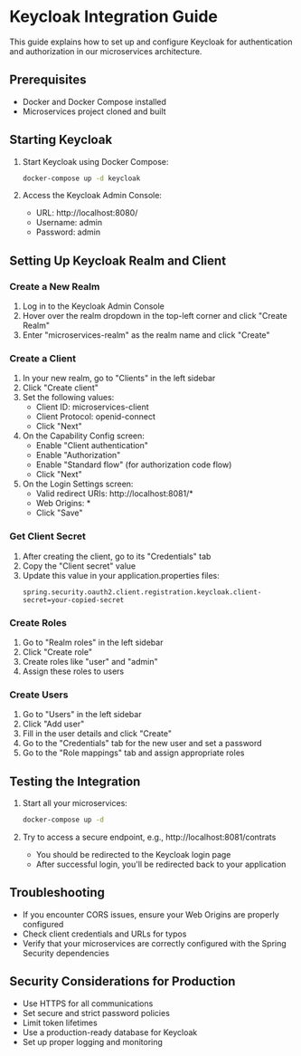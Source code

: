 # Keycloak Integration Guide

This guide explains how to set up and configure Keycloak for authentication and authorization in our microservices architecture.

## Prerequisites

- Docker and Docker Compose installed
- Microservices project cloned and built

## Starting Keycloak

1. Start Keycloak using Docker Compose:
   ```bash
   docker-compose up -d keycloak
   ```

2. Access the Keycloak Admin Console:
   - URL: http://localhost:8080/
   - Username: admin
   - Password: admin

## Setting Up Keycloak Realm and Client

### Create a New Realm

1. Log in to the Keycloak Admin Console
2. Hover over the realm dropdown in the top-left corner and click "Create Realm"
3. Enter "microservices-realm" as the realm name and click "Create"

### Create a Client

1. In your new realm, go to "Clients" in the left sidebar
2. Click "Create client"
3. Set the following values:
   - Client ID: microservices-client
   - Client Protocol: openid-connect
   - Click "Next"
4. On the Capability Config screen:
   - Enable "Client authentication"
   - Enable "Authorization"
   - Enable "Standard flow" (for authorization code flow)
   - Click "Next"
5. On the Login Settings screen:
   - Valid redirect URIs: http://localhost:8081/*
   - Web Origins: *
   - Click "Save"

### Get Client Secret

1. After creating the client, go to its "Credentials" tab
2. Copy the "Client secret" value
3. Update this value in your application.properties files:
   ```properties
   spring.security.oauth2.client.registration.keycloak.client-secret=your-copied-secret
   ```

### Create Roles

1. Go to "Realm roles" in the left sidebar
2. Click "Create role"
3. Create roles like "user" and "admin"
4. Assign these roles to users

### Create Users

1. Go to "Users" in the left sidebar
2. Click "Add user"
3. Fill in the user details and click "Create"
4. Go to the "Credentials" tab for the new user and set a password
5. Go to the "Role mappings" tab and assign appropriate roles

## Testing the Integration

1. Start all your microservices:
   ```bash
   docker-compose up -d
   ```

2. Try to access a secure endpoint, e.g., http://localhost:8081/contrats
   - You should be redirected to the Keycloak login page
   - After successful login, you'll be redirected back to your application

## Troubleshooting

- If you encounter CORS issues, ensure your Web Origins are properly configured
- Check client credentials and URLs for typos
- Verify that your microservices are correctly configured with the Spring Security dependencies

## Security Considerations for Production

- Use HTTPS for all communications
- Set secure and strict password policies
- Limit token lifetimes
- Use a production-ready database for Keycloak
- Set up proper logging and monitoring
